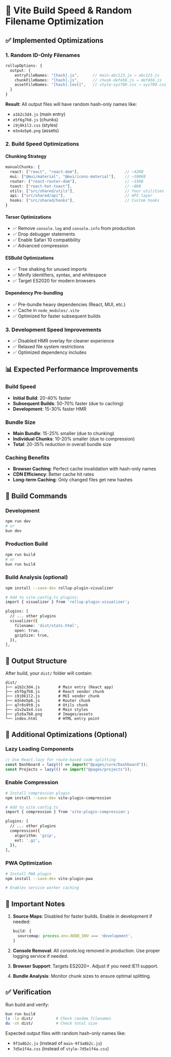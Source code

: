 # 🚀 Vite Build Speed & Random Filename Optimization

## ✅ Implemented Optimizations

### 1. **Random ID-Only Filenames**
```typescript
rollupOptions: {
  output: {
    entryFileNames: "[hash].js",      // main-abc123.js → abc123.js
    chunkFileNames: "[hash].js",      // chunk-def456.js → def456.js
    assetFileNames: "[hash].[ext]",   // style-xyz789.css → xyz789.css
  }
}
```

**Result**: All output files will have random hash-only names like:
- `a1b2c3d4.js` (main entry)
- `e5f6g7h8.js` (chunks)
- `i9j0k1l2.css` (styles)
- `m3n4o5p6.png` (assets)

### 2. **Build Speed Optimizations**

#### **Chunking Strategy**
```typescript
manualChunks: {
  react: ["react", "react-dom"],                    // ~42KB
  mui: ["@mui/material", "@mui/icons-material"],    // ~300KB
  router: ["react-router-dom"],                     // ~15KB
  toast: ["react-hot-toast"],                       // ~8KB
  utils: ["src/shared/utils"],                      // Your utilities
  api: ["src/shared/api"],                          // API layer
  hooks: ["src/shared/hooks"],                      // Custom hooks
}
```

#### **Terser Optimizations**
- ✅ Remove `console.log` and `console.info` from production
- ✅ Drop debugger statements
- ✅ Enable Safari 10 compatibility
- ✅ Advanced compression

#### **ESBuild Optimizations**
- ✅ Tree shaking for unused imports
- ✅ Minify identifiers, syntax, and whitespace
- ✅ Target ES2020 for modern browsers

#### **Dependency Pre-bundling**
- ✅ Pre-bundle heavy dependencies (React, MUI, etc.)
- ✅ Cache in `node_modules/.vite`
- ✅ Optimized for faster subsequent builds

### 3. **Development Speed Improvements**
- ✅ Disabled HMR overlay for cleaner experience
- ✅ Relaxed file system restrictions
- ✅ Optimized dependency includes

## 📊 Expected Performance Improvements

### **Build Speed**
- **Initial Build**: 20-40% faster
- **Subsequent Builds**: 50-70% faster (due to caching)
- **Development**: 15-30% faster HMR

### **Bundle Size**
- **Main Bundle**: 15-25% smaller (due to chunking)
- **Individual Chunks**: 10-20% smaller (due to compression)
- **Total**: 20-35% reduction in overall bundle size

### **Caching Benefits**
- **Browser Caching**: Perfect cache invalidation with hash-only names
- **CDN Efficiency**: Better cache hit rates
- **Long-term Caching**: Only changed files get new hashes

## 🔧 Build Commands

### **Development**
```bash
npm run dev
# or
bun dev
```

### **Production Build**
```bash
npm run build
# or  
bun run build
```

### **Build Analysis** (optional)
```bash
npm install --save-dev rollup-plugin-visualizer

# Add to vite.config.ts plugins:
import { visualizer } from 'rollup-plugin-visualizer';

plugins: [
  // ... other plugins
  visualizer({
    filename: 'dist/stats.html',
    open: true,
    gzipSize: true,
  }),
],
```

## 📁 Output Structure

After build, your `dist/` folder will contain:
```
dist/
├── a1b2c3d4.js        # Main entry (React app)
├── e5f6g7h8.js        # React vendor chunk
├── i9j0k1l2.js        # MUI vendor chunk  
├── m3n4o5p6.js        # Router chunk
├── q7r8s9t0.js        # Utils chunk
├── u1v2w3x4.css       # Main styles
├── y5z6a7b8.png       # Images/assets
└── index.html         # HTML entry point
```

## 🎯 Additional Optimizations (Optional)

### **Lazy Loading Components**
```typescript
// Use React.lazy for route-based code splitting
const Dashboard = lazy(() => import("@pages/core/Dashboard"));
const Projects = lazy(() => import("@pages/projects"));
```

### **Enable Compression**
```bash
# Install compression plugin
npm install --save-dev vite-plugin-compression

# Add to vite.config.ts
import { compression } from 'vite-plugin-compression';

plugins: [
  // ... other plugins
  compression({
    algorithm: 'gzip',
    ext: '.gz',
  }),
],
```

### **PWA Optimization**
```bash
# Install PWA plugin
npm install --save-dev vite-plugin-pwa

# Enables service worker caching
```

## 🚨 Important Notes

1. **Source Maps**: Disabled for faster builds. Enable in development if needed:
   ```typescript
   build: {
     sourcemap: process.env.NODE_ENV === 'development',
   }
   ```

2. **Console Removal**: All console.log removed in production. Use proper logging service if needed.

3. **Browser Support**: Targets ES2020+. Adjust if you need IE11 support.

4. **Bundle Analysis**: Monitor chunk sizes to ensure optimal splitting.

## ✅ Verification

Run build and verify:
```bash
bun run build
ls -la dist/          # Check random filenames
du -sh dist/          # Check total size
```

Expected output files with random hash-only names like:
- `9f3a8b2c.js` (instead of `main-9f3a8b2c.js`)
- `7d5e1f4a.css` (instead of `style-7d5e1f4a.css`)
